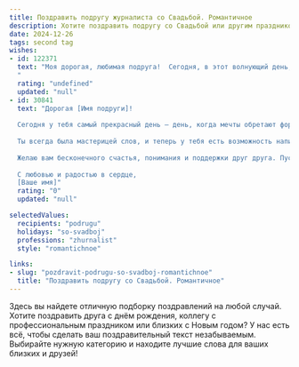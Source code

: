 ```yaml
---
title: Поздравить подругу журналиста со Свадьбой. Романтичное
description: Хотите поздравить подругу со Свадьбой или другим праздником? Наш ИИ создаст незабываемое поздравление, а вы обязательно выделитесь среди других.  
date: 2024-12-26
tags: second tag
wishes:
- id: 122371
  text: "Моя дорогая, любимая подруга!  Сегодня, в этот волнующий день, когда ты становишься женой,  я от всей души хочу поздравить тебя с этим невероятным событием!  Пусть твоя жизнь с любимым будет яркой и  полной вдохновения, как лучшие твои репортажи.  Желаю вам океана любви, безграничного счастья и  семейного благополучия.  Пусть ваша история любви станет самой красивой и  запоминающейся! Счастья вам, родные!
  "
  rating: "undefined"
  updated: "null"
- id: 30841
  text: "Дорогая [Имя подруги]!
  
  Сегодня у тебя самый прекрасный день – день, когда мечты обретают форму, а любовь обретает новый смысл. Поздравляю тебя с этим чудесным событием, с началом вашего совместного пути!
  
  Ты всегда была мастерицей слов, и теперь у тебя есть возможность написать самую красивую историю – историю вашей любви. Пусть каждый новый день будет полной страницей счастья, тепла и нежности, а ваши сердца звучат в унисон, как самые гармоничные мелодии.
  
  Желаю вам бесконечного счастья, понимания и поддержки друг друга. Пусть ваша жизнь будет наполнена яркими моментами, искренними улыбками и безусловной любовью.
  
  С любовью и радостью в сердце,
  [Ваше имя]"
  rating: "0"
  updated: "null"

selectedValues:
  recipients: "podrugu"
  holidays: "so-svadboj"
  professions: "zhurnalist"
  style: "romantichnoe"

links:
- slug: "pozdravit-podrugu-so-svadboj-romantichnoe"
  title: "Поздравить подругу со Свадьбой. Романтичное"
---
```


Здесь вы найдете отличную подборку поздравлений на любой случай. 
Хотите поздравить друга с днём рождения, коллегу с профессиональным праздником или близких с Новым годом? У нас есть всё, чтобы сделать ваш поздравительный текст незабываемым. Выбирайте нужную категорию и находите лучшие слова для ваших близких и друзей!
